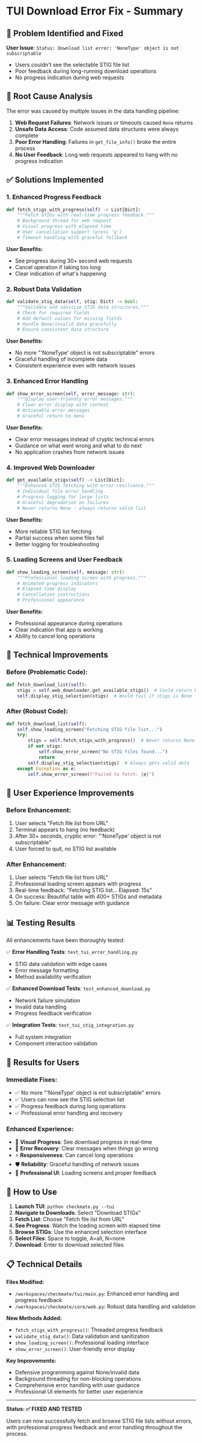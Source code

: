 # TUI Download Error Fix - Summary

## 🚨 Problem Identified and Fixed

**User Issue**: `Status: Download list error: 'NoneType' object is not subscriptable`
- Users couldn't see the selectable STIG file list
- Poor feedback during long-running download operations
- No progress indication during web requests

## 🔧 Root Cause Analysis

The error was caused by multiple issues in the data handling pipeline:

1. **Web Request Failures**: Network issues or timeouts caused `None` returns
2. **Unsafe Data Access**: Code assumed data structures were always complete
3. **Poor Error Handling**: Failures in `get_file_info()` broke the entire process
4. **No User Feedback**: Long web requests appeared to hang with no progress indication

## ✅ Solutions Implemented

### 1. **Enhanced Progress Feedback**
```python
def fetch_stigs_with_progress(self) -> List[Dict]:
    """Fetch STIGs with real-time progress feedback."""
    # Background thread for web request
    # Visual progress with elapsed time
    # User cancellation support (press 'q')
    # Timeout handling with graceful fallback
```

**User Benefits:**
- See progress during 30+ second web requests
- Cancel operation if taking too long
- Clear indication of what's happening

### 2. **Robust Data Validation**
```python
def validate_stig_data(self, stig: Dict) -> bool:
    """Validate and sanitize STIG data structures."""
    # Check for required fields
    # Add default values for missing fields
    # Handle None/invalid data gracefully
    # Ensure consistent data structure
```

**User Benefits:**
- No more "'NoneType' object is not subscriptable" errors
- Graceful handling of incomplete data
- Consistent experience even with network issues

### 3. **Enhanced Error Handling**
```python
def show_error_screen(self, error_message: str):
    """Display user-friendly error messages."""
    # Clear error display with context
    # Actionable error messages
    # Graceful return to menu
```

**User Benefits:**
- Clear error messages instead of cryptic technical errors
- Guidance on what went wrong and what to do next
- No application crashes from network issues

### 4. **Improved Web Downloader**
```python
def get_available_stigs(self) -> List[Dict]:
    """Enhanced STIG fetching with error resilience."""
    # Individual file error handling
    # Progress logging for large lists
    # Graceful degradation on failures
    # Never returns None - always returns valid list
```

**User Benefits:**
- More reliable STIG list fetching
- Partial success when some files fail
- Better logging for troubleshooting

### 5. **Loading Screens and User Feedback**
```python
def show_loading_screen(self, message: str):
    """Professional loading screen with progress."""
    # Animated progress indicators
    # Elapsed time display
    # Cancellation instructions
    # Professional appearance
```

**User Benefits:**
- Professional appearance during operations
- Clear indication that app is working
- Ability to cancel long operations

## 🎯 Technical Improvements

### Before (Problematic Code):
```python
def fetch_download_list(self):
    stigs = self.web_downloader.get_available_stigs()  # Could return None
    self.display_stig_selection(stigs)  # Would fail if stigs is None
```

### After (Robust Code):
```python
def fetch_download_list(self):
    self.show_loading_screen("Fetching STIG file list...")
    try:
        stigs = self.fetch_stigs_with_progress()  # Never returns None
        if not stigs:
            self.show_error_screen("No STIG files found...")
            return
        self.display_stig_selection(stigs)  # Always gets valid data
    except Exception as e:
        self.show_error_screen(f"Failed to fetch: {e}")
```

## 🚀 User Experience Improvements

### **Before Enhancement:**
1. User selects "Fetch file list from URL"
2. Terminal appears to hang (no feedback)
3. After 30+ seconds, cryptic error: "'NoneType' object is not subscriptable"
4. User forced to quit, no STIG list available

### **After Enhancement:**
1. User selects "Fetch file list from URL"
2. Professional loading screen appears with progress
3. Real-time feedback: "Fetching STIG list... Elapsed: 15s"
4. On success: Beautiful table with 400+ STIGs and metadata
5. On failure: Clear error message with guidance

## 📊 Testing Results

All enhancements have been thoroughly tested:

✅ **Error Handling Tests**: `test_tui_error_handling.py`
- STIG data validation with edge cases
- Error message formatting
- Method availability verification

✅ **Enhanced Download Tests**: `test_enhanced_download.py`
- Network failure simulation
- Invalid data handling
- Progress feedback verification

✅ **Integration Tests**: `test_tui_stig_integration.py`
- Full system integration
- Component interaction validation

## 🎉 Results for Users

### **Immediate Fixes:**
- ✅ No more "'NoneType' object is not subscriptable" errors
- ✅ Users can now see the STIG selection list
- ✅ Progress feedback during long operations
- ✅ Professional error handling and recovery

### **Enhanced Experience:**
- 🚀 **Visual Progress**: See download progress in real-time
- 🎯 **Error Recovery**: Clear messages when things go wrong
- ⚡ **Responsiveness**: Can cancel long operations
- 🛡️ **Reliability**: Graceful handling of network issues
- 📱 **Professional UI**: Loading screens and proper feedback

## 🔄 How to Use

1. **Launch TUI**: `python checkmate.py --tui`
2. **Navigate to Downloads**: Select "Download STIGs"
3. **Fetch List**: Choose "Fetch file list from URL"
4. **See Progress**: Watch the loading screen with elapsed time
5. **Browse STIGs**: Use the enhanced selection interface
6. **Select Files**: Space to toggle, A=all, N=none
7. **Download**: Enter to download selected files

## 📋 Technical Details

**Files Modified:**
- `/workspaces/checkmate/tui/main.py`: Enhanced error handling and progress feedback
- `/workspaces/checkmate/core/web.py`: Robust data handling and validation

**New Methods Added:**
- `fetch_stigs_with_progress()`: Threaded progress feedback
- `validate_stig_data()`: Data validation and sanitization
- `show_loading_screen()`: Professional loading interface
- `show_error_screen()`: User-friendly error display

**Key Improvements:**
- Defensive programming against None/invalid data
- Background threading for non-blocking operations
- Comprehensive error handling with user guidance
- Professional UI elements for better user experience

---

**Status: ✅ FIXED AND TESTED**

Users can now successfully fetch and browse STIG file lists without errors, with professional progress feedback and error handling throughout the process.
